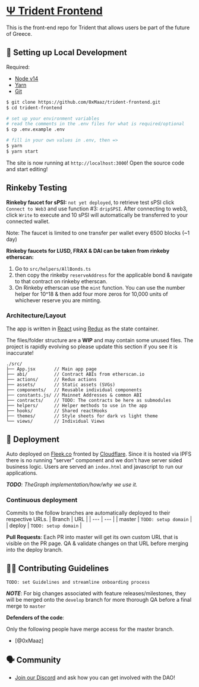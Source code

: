 
# [Ψ Trident Frontend](https://app.trident.finance/)
This is the front-end repo for Trident that allows users be part of the future of Greece.

##  🔧 Setting up Local Development

Required:
- [Node v14](https://nodejs.org/download/release/latest-v14.x/)  
- [Yarn](https://classic.yarnpkg.com/en/docs/install/)
- [Git](https://git-scm.com/downloads)


```bash
$ git clone https://github.com/0xMaaz/trident-frontend.git
$ cd trident-frontend

# set up your environment variables
# read the comments in the .env files for what is required/optional
$ cp .env.example .env

# fill in your own values in .env, then =>
$ yarn
$ yarn start
```

The site is now running at `http://localhost:3000`!
Open the source code and start editing!

## Rinkeby Testing

**Rinkeby faucet for sPSI:**
`not yet deployed`, to retrieve test sPSI click `Connect to Web3` and use function #3: `dripSPSI`. After connecting to web3, click `Write` to execute and 10 sPSI will automatically be transferred to your connected wallet.

Note: The faucet is limited to one transfer per wallet every 6500 blocks (~1 day)

**Rinkeby faucets for LUSD, FRAX & DAI can be taken from rinkeby etherscan:**

1. Go to `src/helpers/AllBonds.ts`
2. then copy the rinkeby `reserveAddress` for the applicable bond & navigate to that contract on rinkeby etherscan.
3. On Rinkeby etherscan use the `mint` function. You can use the number helper for 10^18 & then add four more zeros for 10,000 units of whichever reserve you are minting.

### Architecture/Layout
The app is written in [React](https://reactjs.org/) using [Redux](https://redux.js.org/) as the state container.

The files/folder structure are a  **WIP** and may contain some unused files. The project is rapidly evolving so please update this section if you see it is inaccurate!

```
./src/
├── App.jsx       // Main app page
├── abi/          // Contract ABIs from etherscan.io
├── actions/      // Redux actions
├── assets/       // Static assets (SVGs)
├── components/   // Reusable individual components
├── constants.js/ // Mainnet Addresses & common ABI
├── contracts/    // TODO: The contracts be here as submodules
├── helpers/      // Helper methods to use in the app
├── hooks/        // Shared reactHooks
├── themes/       // Style sheets for dark vs light theme
└── views/        // Individual Views
```


## 🚀 Deployment
Auto deployed on [Fleek.co](http://fleek.co/) fronted by [Cloudflare](https://www.cloudflare.com/). Since it is hosted via IPFS there is no running "server" component and we don't have server sided business logic. Users are served an `index.html` and javascript to run our applications.

_**TODO**: TheGraph implementation/how/why we use it._


### Continuous deployment
Commits to the follow branches are automatically deployed to their respective URLs.
| Branch | URL |
| --- | --- |
| master | `TODO: setup domain` |
| deploy | `TODO: setup domain` |

**Pull Requests**:
Each PR into master will get its own custom URL that is visible on the PR page. QA & validate changes on that URL before merging into the deploy branch.


## 👏🏽 Contributing Guidelines

`TODO: set Guidelines and streamline onboarding process`

*__NOTE__*: For big changes associated with feature releases/milestones, they will be merged onto the `develop` branch for more thorough QA before a final merge to `master`


**Defenders of the code**:

Only the following people have merge access for the master branch.
* [@0xMaaz]


## 🗣 Community

* [Join our Discord](https://discord.gg/245eCxyNaP) and ask how you can get involved with the DAO!
